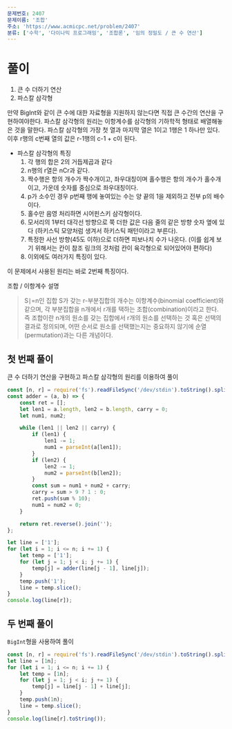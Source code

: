 ```yaml
---
문제번호: 2407
문제이름: '조합'
주소: 'https://www.acmicpc.net/problem/2407'
분류: ['수학', '다이나믹 프로그래밍', '조합론', '임의 정밀도 / 큰 수 연산']
---
```


# 풀이

1. 큰 수 더하기 연산
2. 파스칼 삼각형

만약 BigInt와 같이 큰 수에 대한 자료형을 지원하지 않는다면 직접 큰 수간의 연산을 구현하여야한다. 파스칼 삼각형의 원리는 이항계수를 삼각형의 기하학적 형태로 배열해놓은 것을 말한다. 파스칼 삼각형의 가장 첫 열과 마지막 열은 1이고 1행은 1 하나만 있다. 이후 r행의 c번째 열의 값은 r-1행의 c-1 + c이 된다.

- 파스칼 삼각형의 특징
    1. 각 행의 합은 2의 거듭제곱과 같다
    2. n행의 r열은 nCr과 같다.
    3. 짝수행은 항의 개수가 짝수개이고, 좌우대칭이며 홀수행은 항의 개수가 홀수개이고, 가운데 숫자를 중심으로 좌우대칭이다.
    4. p가 소수인 경우 p번째 행에 놓여있는 수는 양 끝의 1을 제외하고 전부 p의 배수이다.
    5. 홀수만 음영 처리하면 시어핀스키 삼각형이다.
    6. 모서리의 1부터 대각선 방향으로 쭉 더한 값은 다음 줄의 같은 방향 숫자 옆에 있다 (하키스틱 모양처럼 생겨서 하키스틱 패턴이라고 부른다).
    7. 특정한 사선 방향(45도 이하)으로 더하면 피보나치 수가 나온다. (이를 쉽게 보기 위해서는 칸이 참조 링크의 것처럼 칸이 육각형으로 되어있어야 편하다)
    8. 이외에도 여러가지 특징이 있다.

이 문제에서 사용된 원리는 바로 2번째 특징이다.

조합 / 이항계수 설명
> S∣=n인 집합 S가 갖는 r-부분집합의 개수는 이항계수(binomial coefficient)와 같으며, 각 부분집합을 n개에서 r개를 택하는 조합(combination)이라고 한다. 즉 조합이란 n개의 원소를 갖는 집합에서 r개의 원소를 선택하는 것 혹은 선택의 결과로 정의되며, 어떤 순서로 원소를 선택했는지는 중요하지 않기에 순열(permutation)과는 다른 개념이다.

## 첫 번째 풀이

큰 수 더하기 연산을 구현하고 파스칼 삼각형의 원리를 이용하여 풀이

```js
const [n, r] = require('fs').readFileSync('/dev/stdin').toString().split(' ').map(Number);
const adder = (a, b) => {
    const ret = [];
    let len1 = a.length, len2 = b.length, carry = 0;
    let num1, num2;

    while (len1 || len2 || carry) {
        if (len1) {
            len1 -= 1;
            num1 = parseInt(a[len1]);
        }
        if (len2) {
            len2 -= 1;
            num2 = parseInt(b[len2]);
        }
        const sum = num1 + num2 + carry;
        carry = sum > 9 ? 1 : 0;
        ret.push(sum % 10);
        num1 = num2 = 0;
    }

    return ret.reverse().join('');
};

let line = ['1'];
for (let i = 1; i <= n; i += 1) {
    let temp = ['1'];
    for (let j = 1; j < i; j += 1) {
        temp[j] = adder(line[j - 1], line[j]);
    }
    temp.push('1');
    line = temp.slice();
}
console.log(line[r]);
```

## 두 번째 풀이

`BigInt`형을 사용하여 풀이

```js
const [n, r] = require('fs').readFileSync('/dev/stdin').toString().split(' ').map(Number);
let line = [1n];
for (let i = 1; i <= n; i += 1) {
    let temp = [1n];
    for (let j = 1; j < i; j += 1) {
        temp[j] = line[j - 1] + line[j];
    }
    temp.push(1n);
    line = temp.slice();
}
console.log(line[r].toString());
```